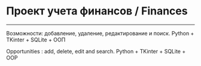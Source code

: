 # Проект учета финансов  / Finances
______
Возможности: добавление, удаление, редактирование и поиск. Python + TKinter + SQLite + ООП

Opportunities : add, delete, edit and search. Python + TKinter + SQLite + OOP
